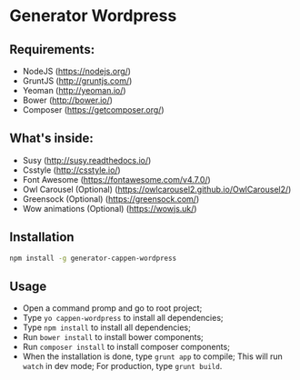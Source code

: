 # Generator Wordpress


## Requirements:

* NodeJS (https://nodejs.org/)
* GruntJS (http://gruntjs.com/)
* Yeoman (http://yeoman.io/)
* Bower (http://bower.io/)
* Composer (https://getcomposer.org/)

## What's inside:

* Susy (http://susy.readthedocs.io/)
* Csstyle (http://csstyle.io/)
* Font Awesome (https://fontawesome.com/v4.7.0/)
* Owl Carousel (Optional) (https://owlcarousel2.github.io/OwlCarousel2/)
* Greensock (Optional) (https://greensock.com/)
* Wow animations (Optional) (https://wowjs.uk/)

## Installation

```bash
npm install -g generator-cappen-wordpress
```

## Usage

- Open a command promp and go to root project;
- Type `yo cappen-wordpress` to install all dependencies;
- Type `npm install` to install all dependencies;
- Run `bower install` to install bower components;
- Run `composer install` to install composer components;
- When the installation is done, type `grunt app` to compile; This will run `watch` in dev mode; For production, type `grunt build`.
